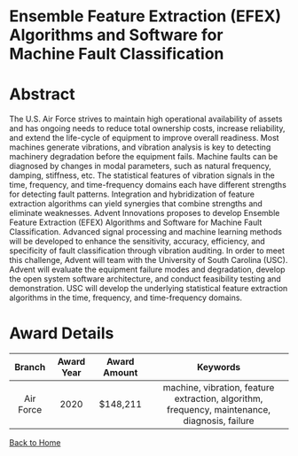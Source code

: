 
Ensemble Feature Extraction (EFEX) Algorithms and Software for Machine Fault Classification
===========================================================================================

# Abstract


The U.S. Air Force strives to maintain high operational availability of assets and has ongoing needs to reduce total ownership costs, increase reliability, and extend the life-cycle of equipment to improve overall readiness. Most machines generate vibrations, and vibration analysis is key to detecting machinery degradation before the equipment fails. Machine faults can be diagnosed by changes in modal parameters, such as natural frequency, damping, stiffness, etc. The statistical features of vibration signals in the time, frequency, and time-frequency domains each have different strengths for detecting fault patterns. Integration and hybridization of feature extraction algorithms can yield synergies that combine strengths and eliminate weaknesses. Advent Innovations proposes to develop Ensemble Feature Extraction (EFEX) Algorithms and Software for Machine Fault Classification. Advanced signal processing and machine learning methods will be developed to enhance the sensitivity, accuracy, efficiency, and specificity of fault classification through vibration auditing. In order to meet this challenge, Advent will team with the University of South Carolina (USC). Advent will evaluate the equipment failure modes and degradation, develop the open system software architecture, and conduct feasibility testing and demonstration. USC will develop the underlying statistical feature extraction algorithms in the time, frequency, and time-frequency domains.  

# Award Details

|Branch|Award Year|Award Amount|Keywords|
| :---: | :---: | :---: | :---: |
|Air Force|2020|$148,211|machine, vibration, feature extraction, algorithm, frequency, maintenance, diagnosis, failure|
  
  


[Back to Home](https://github.com/chrischow/dod_sbir_awards#1591)
